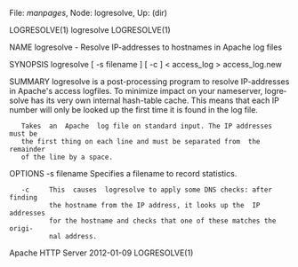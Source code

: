 File: *manpages*,  Node: logresolve,  Up: (dir)

LOGRESOLVE(1)                     logresolve                     LOGRESOLVE(1)



NAME
       logresolve - Resolve IP-addresses to hostnames in Apache log files


SYNOPSIS
       logresolve [ -s filename ] [ -c ] < access_log > access_log.new



SUMMARY
       logresolve  is  a  post-processing  program  to resolve IP-addresses in
       Apache's access logfiles. To minimize impact on your nameserver, logre‐
       solve  has its very own internal hash-table cache. This means that each
       IP number will only be looked up the first time it is found in the  log
       file.


       Takes  an  Apache  log file on standard input. The IP addresses must be
       the first thing on each line and must be separated from  the  remainder
       of the line by a space.



OPTIONS
       -s filename
              Specifies a filename to record statistics.

       -c     This  causes  logresolve to apply some DNS checks: after finding
              the hostname from the IP address, it looks up the  IP  addresses
              for the hostname and checks that one of these matches the origi‐
              nal address.




Apache HTTP Server                2012-01-09                     LOGRESOLVE(1)
